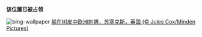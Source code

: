 
**该位置已被占领**

![bing-wallpaper](https://www.bing.com/th?id=OHR.AutumnHedgehog_ZH-CN7309314630_1920x1080.jpg)
[躲在树皮中欧洲刺猬，苏塞克斯，英国 (© Jules Cox/Minden Pictures)](https://www.bing.com/search?q=%E6%AC%A7%E6%B4%B2%E5%88%BA%E7%8C%AC&amp;form=hpcapt&amp;mkt=zh-cn)
  